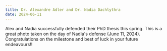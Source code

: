 ```yaml
---
title: Dr. Alexandre Adler and Dr. Nadia Dachlythra
date: 2024-06-11
---
```


Alex and Nadia successfully defended their PhD thesis this spring. This is a great photo taken on the day of Nadia's defense (June 11, 2024). Congratulations on the milestone and best of luck in your future endeavours!!


<!--more-->